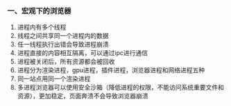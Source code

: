 ### 一、宏观下的浏览器

1. 进程内有多个线程
2. 线程之间共享同一个进程内的数据
3. 任一线程执行出错会导致进程崩溃
4. 进程直接的内容相互隔离，可以通过ipc进行通信
5. 进程被关闭后，所有资源都会被回收
6. 进程分为渲染进程，gpu进程，插件进程，浏览器进程和网络进程五种
7. 同一站点用同一个渲染进程
8. 多进程浏览器可以使用安全沙箱（降低进程的权限，不能访问系统重要文件和资源），更加稳定，页面奔溃不会导致浏览器崩溃

